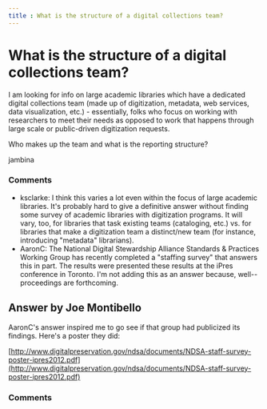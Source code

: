 ```yaml
---
title : What is the structure of a digital collections team? 
---
```

What is the structure of a digital collections team? 
=====================
I am looking for info on large academic libraries which have a dedicated
digital collections team (made up of digitization, metadata, web
services, data visualization, etc.) - essentially, folks who focus on
working with researchers to meet their needs as opposed to work that
happens through large scale or public-driven digitization requests.

Who makes up the team and what is the reporting structure?

jambina

### Comments ###
* ksclarke: I think this varies a lot even within the focus of large academic
libraries. It's probably hard to give a definitive answer without
finding some survey of academic libraries with digitization programs. It
will vary, too, for libraries that task existing teams (cataloging,
etc.) vs. for libraries that make a digitization team a distinct/new
team (for instance, introducing "metadata" librarians).
* AaronC: The National Digital Stewardship Alliance Standards & Practices Working
Group has recently completed a "staffing survey" that answers this in
part. The results were presented these results at the iPres conference
in Toronto. I'm not adding this as an answer because, well--proceedings
are forthcoming.


Answer by Joe Montibello
----------------
AaronC's answer inspired me to go see if that group had publicized its
findings. Here's a poster they did:

[http://www.digitalpreservation.gov/ndsa/documents/NDSA-staff-survey-poster-ipres2012.pdf](http://www.digitalpreservation.gov/ndsa/documents/NDSA-staff-survey-poster-ipres2012.pdf)

### Comments ###

